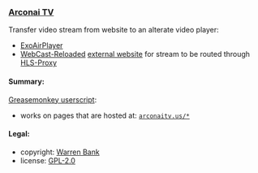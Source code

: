 ### [Arconai TV](https://github.com/warren-bank/crx-Arconai-TV)

Transfer video stream from website to an alterate video player:
* [ExoAirPlayer](https://github.com/warren-bank/Android-ExoPlayer-AirPlay-Receiver/releases)
* [WebCast-Reloaded](https://github.com/warren-bank/crx-webcast-reloaded) [external website](https://warren-bank.github.io/crx-webcast-reloaded/external_website/index.html) for stream to be routed through [HLS-Proxy](https://github.com/warren-bank/HLS-Proxy)

#### Summary:

[Greasemonkey userscript](https://github.com/warren-bank/crx-Arconai-TV/raw/greasemonkey-userscript/greasemonkey-userscript/Arconai-TV.user.js):
* works on pages that are hosted at: [`arconaitv.us/*`](https://www.arconaitv.us/)

#### Legal:

* copyright: [Warren Bank](https://github.com/warren-bank)
* license: [GPL-2.0](https://www.gnu.org/licenses/old-licenses/gpl-2.0.txt)
